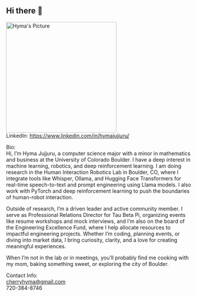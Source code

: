 ## Hi there 👋

<img src="https://github.com/user-attachments/assets/23fb6380-df9c-4d57-9196-9e4a3796cc3c" width="300" title="Hyma's Picture"/> <br/>
LinkedIn: https://www.linkedin.com/in/hymajujjuru/

Bio: <br/>
Hi, I’m Hyma Jujjuru, a computer science major with a minor in mathematics and business at the University of Colorado Boulder. I have a deep interest in machine learning, robotics, and deep reinforcement learning. I am doing research in the Human Interaction Robotics Lab in Boulder, CO, where I integrate tools like Whisper, Ollama, and Hugging Face Transformers for real-time speech-to-text and prompt engineering using Llama models. I also work with PyTorch and deep reinforcement learning to push the boundaries of human-robot interaction.


Outside of research, I’m a driven leader and active community member. I serve as Professional Relations Director for Tau Beta Pi, organizing events like resume workshops and mock interviews, and I’m also on the board of the Engineering Excellence Fund, where I help allocate resources to impactful engineering projects. Whether I’m coding, planning events, or diving into market data, I bring curiosity, clarity, and a love for creating meaningful experiences.


When I’m not in the lab or in meetings, you’ll probably find me cooking with my mom, baking something sweet, or exploring the city of Boulder.


Contact Info: <br/>
cherryhyma@gmail.com <br/>
720-384-8746
